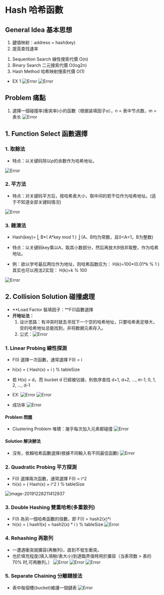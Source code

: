 # Hash 哈希函數

## General Idea 基本思想
1. 鍵值映射：address = hash(key)
2. 提高查找速率

1) Sequention Search 線性搜索代價 O(n)
2) Binary Search 二元搜索代價 O(log2n)
3) Hash Method 哈希映射搜索代價 O(1) 

- EX 1
![Error](./assets/5.0.1.png)
![Error](./assets/5.0.2.png)

## Problem 痛點
1. 選擇一個碰撞率(衝突率)小的函數（根据装填因子&alpha;），n = 表中节点数，m = 表长
![Error](./assets/5.0.3.png)

## 1. Function Select 函數選擇

### 1. 取餘法

+ 特点：以关键码除以p的余数作为哈希地址。

![Error](./assets/5.1.1.png)

### 2. 平方法

+ 特点：对关键码平方后，按哈希表大小，取中间的若干位作为哈希地址。(适于不知道全部关键码情况)

![Error](./assets/5.1.2.png)

### 3. 雜湊法

+ Hash(key)= ⎣ B*( A*key  mod  1 ) ⎦  (A、B均为常数，且0<A<1，B为整数)
+ 特点：以关键码key乘以A，取其小数部分，然后再放大B倍并取整，作为哈希地址。

+ 例：欲以学号最后两位作为地址，则哈希函数应为：
   H(k)=100*(0.01*k % 1 )
   其实也可以用法2实现： H(k)=k % 100

![Error](./assets/5.1.3.png)

## 2. Collision Solution 碰撞處理
- **Load Factor 裝填因子：**F(I)函數選擇
- **开地址法：**
  1. 设计思路：有冲突时就去寻找下一个空的哈希地址，只要哈希表足够大，空的哈希地址总能找到，并将数据元素存入。
  2. 公式：![Error](./assets/5.2.0.png)

### 1. Linear Probing 線性探測
- F(I) 選擇一次函數，通常選擇 F(I) = i
- hi(x) = ( Hash(x) + i ) % tableSize
- 若 H(x) = d，而 bucket d 已經被佔據，則依序查找 d+1, d+2, ..., m-1, 0, 1, 2, ..., d-1

- EX:
![Error](./assets/5.2.1.1.png)
![Error](./assets/5.2.1.2.png)
- 成功率
![Error](./assets/5.2.1.3.png)

#### Problem 問題
- Clustering Problem 堆積：幾乎每次加入元素都碰撞
![Error](./assets/5.2.1.4.png)

#### Solution 解決辦法
- 沒有，依賴哈希函數選擇(根據不同輸入有不同最佳函數)
![Error](./assets/5.2.1.5.png)

### 2. Quadratic Probing 平方探測
- F(I) 選擇兩次函數，通常選擇 F(I) = i^2
- hi(x) = ( Hash(x) + i^2 ) % tableSize

![image-20191228211412937](assets/image-20191228211412937.png)

### 3. Double Hashing 雙重哈希(多重散列)
- F(I) 為另一個哈希函數的倍數，即 F(I) = hash2(x)*i
- hi(x) = ( hash1(x) + hash2(x) * i ) % tableSize
![Error](./assets/5.2.3.1.png)

### 4. Rehashing 再散列
- 一遭遇衝突就擴容(再散列)，直到不發生衝突。
- 也於填充程度(填入項樹/表大小)到達臨界值時用於擴容（当表项数 > 表的70% 时,可再散列。）
![Error](./assets/5.2.4.1.png)
![Error](./assets/5.2.4.2.png)
![Error](./assets/5.2.4.3.png)

### 5. Separate Chaining 分離鏈接法
- 表中每個槽(bucket)維護一個鏈表
![Error](./assets/5.2.5.1.png)


